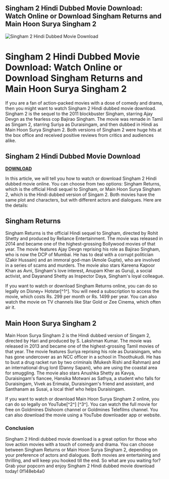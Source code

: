 ## Singham 2 Hindi Dubbed Movie Download: Watch Online or Download Singham Returns and Main Hoon Surya Singham 2

 
![Singham 2 Hindi Dubbed Movie Download](https://i.ytimg.com/vi/UdC06Ou1CGk/maxresdefault.jpg)

 
# Singham 2 Hindi Dubbed Movie Download: Watch Online or Download Singham Returns and Main Hoon Surya Singham 2
 
If you are a fan of action-packed movies with a dose of comedy and drama, then you might want to watch Singham 2 Hindi dubbed movie download. Singham 2 is the sequel to the 2011 blockbuster Singham, starring Ajay Devgn as the fearless cop Bajirao Singham. The movie was remade in Tamil as Singam 2, starring Suriya as Duraisingam, and then dubbed in Hindi as Main Hoon Surya Singham 2. Both versions of Singham 2 were huge hits at the box office and received positive reviews from critics and audiences alike.
 
## Singham 2 Hindi Dubbed Movie Download


[**DOWNLOAD**](https://www.google.com/url?q=https%3A%2F%2Furlin.us%2F2tM48w&sa=D&sntz=1&usg=AOvVaw1yQjdfr_SHnMiV03t8ASWM)

 
In this article, we will tell you how to watch or download Singham 2 Hindi dubbed movie online. You can choose from two options: Singham Returns, which is the official Hindi sequel to Singham, or Main Hoon Surya Singham 2, which is the Hindi dubbed version of Singam 2. Both movies have the same plot and characters, but with different actors and dialogues. Here are the details:
 
## Singham Returns
 
Singham Returns is the official Hindi sequel to Singham, directed by Rohit Shetty and produced by Reliance Entertainment. The movie was released in 2014 and became one of the highest-grossing Bollywood movies of that year. The movie features Ajay Devgn reprising his role as Bajirao Singham, who is now the DCP of Mumbai. He has to deal with a corrupt politician (Zakir Hussain) and an immoral god-man (Amole Gupte), who are involved in a series of scams and murders. The movie also stars Kareena Kapoor Khan as Avni, Singham's love interest, Anupam Kher as Guruji, a social activist, and Dayanand Shetty as Inspector Daya, Singham's loyal colleague.
 
If you want to watch or download Singham Returns online, you can do so legally on Disney+ Hotstar[^1^]. You will need a subscription to access the movie, which costs Rs. 299 per month or Rs. 1499 per year. You can also watch the movie on TV channels like Star Gold or Zee Cinema, which often air it.
 
## Main Hoon Surya Singham 2
 
Main Hoon Surya Singham 2 is the Hindi dubbed version of Singam 2, directed by Hari and produced by S. Lakshman Kumar. The movie was released in 2013 and became one of the highest-grossing Tamil movies of that year. The movie features Suriya reprising his role as Duraisingam, who has gone undercover as an NCC officer in a school in Thoothukudi. He has to bust a drug racket run by two criminals (Mukesh Rishi and Rahman) and an international drug lord (Danny Sapani), who are using the coastal area for smuggling. The movie also stars Anushka Shetty as Kavya, Duraisingam's fiancee, Hansika Motwani as Sathya, a student who falls for Duraisingam, Vivek as Erimalai, Duraisingam's friend and assistant, and Santhanam as Susai, a local thief who helps Duraisingam.
 
If you want to watch or download Main Hoon Surya Singham 2 online, you can do so legally on YouTube[^2^] [^3^]. You can watch the full movie for free on Goldmines Dishoom channel or Goldmines Telefilms channel. You can also download the movie using a YouTube downloader app or website.
 
### Conclusion
 
Singham 2 Hindi dubbed movie download is a great option for those who love action movies with a touch of comedy and drama. You can choose between Singham Returns or Main Hoon Surya Singham 2, depending on your preference of actors and dialogues. Both movies are entertaining and thrilling, and will keep you hooked till the end. So what are you waiting for? Grab your popcorn and enjoy Singham 2 Hindi dubbed movie download today!
 0f148eb4a0
